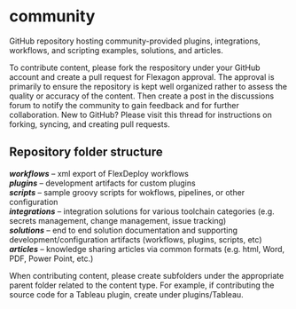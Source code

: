 # community

GitHub repository hosting community-provided plugins, integrations, workflows, and scripting examples, solutions, and articles.

To contribute content, please fork the respository under your GitHub account and create a pull request for Flexagon approval. The approval is primarily to ensure the repository is kept well organized rather to assess the quality or accuracy of the content.  Then create a post in the discussions forum to notify the community to gain feedback and for further collaboration.  New to GitHub?  Please visit this thread for instructions on forking, syncing, and creating pull requests.

## Repository folder structure

***workflows*** – xml export of FlexDeploy workflows<br>
***plugins*** – development artifacts for custom plugins<br>
***scripts*** – sample groovy scripts for wokflows, pipelines, or other configuration<br>
***integrations*** – integration solutions for various toolchain categories (e.g. secrets management, change management, issue tracking)<br>
***solutions*** – end to end solution documentation and supporting development/configuration artifacts (workflows, plugins, scripts, etc)<br>
***articles*** – knowledge sharing articles via common formats (e.g. html, Word, PDF, Power Point, etc.)<br>

When contributing content, please create subfolders under the appropriate parent folder related to the content type.  For example, if contributing the source code for a Tableau plugin, create under plugins/Tableau.

